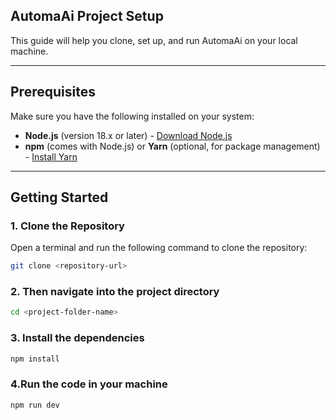## AutomaAi Project Setup

This guide will help you clone, set up, and run AutomaAi on your local machine.

---

## Prerequisites

Make sure you have the following installed on your system:

- **Node.js** (version 18.x or later) - [Download Node.js](https://nodejs.org/)
- **npm** (comes with Node.js) or **Yarn** (optional, for package management) - [Install Yarn](https://classic.yarnpkg.com/en/docs/install/)

---

## Getting Started

### 1. Clone the Repository

Open a terminal and run the following command to clone the repository:

```bash
git clone <repository-url>

```

### 2. Then navigate into the project directory

```bash
cd <project-folder-name>

```
### 3. Install the dependencies

```bash
npm install

```
### 4.Run the code in your machine 

```bash
npm run dev

```

